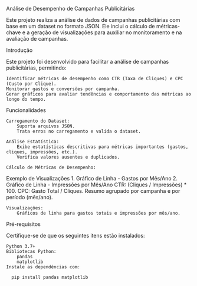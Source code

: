 Análise de Desempenho de Campanhas Publicitárias

Este projeto realiza a análise de dados de campanhas publicitárias com base em um dataset no formato JSON. Ele inclui o cálculo de métricas-chave e a geração de visualizações para auxiliar no monitoramento e na avaliação de campanhas.

Introdução

Este projeto foi desenvolvido para facilitar a análise de campanhas publicitárias, permitindo:

    Identificar métricas de desempenho como CTR (Taxa de Cliques) e CPC (Custo por Clique).
    Monitorar gastos e conversões por campanha.
    Gerar gráficos para avaliar tendências e comportamento das métricas ao longo do tempo.

Funcionalidades

    Carregamento do Dataset:
        Suporta arquivos JSON.
        Trata erros no carregamento e valida o dataset.

    Análise Estatística:
        Exibe estatísticas descritivas para métricas importantes (gastos, cliques, impressões, etc.).
        Verifica valores ausentes e duplicados.

    Cálculo de Métricas de Desempenho:


Exemplo de Visualizações
    1. Gráfico de Linha - Gastos por Mês/Ano
    2. Gráfico de Linha - Impressões por Mês/Ano
        CTR: (Cliques / Impressões) * 100.
        CPC: Gasto Total / Cliques.
        Resumo agrupado por campanha e por período (mês/ano).

    Visualizações:
        Gráficos de linha para gastos totais e impressões por mês/ano.

Pré-requisitos

Certifique-se de que os seguintes itens estão instalados:


    Python 3.7+
    Bibliotecas Python:
        pandas
        matplotlib
    Instale as dependências com:

      pip install pandas matplotlib

